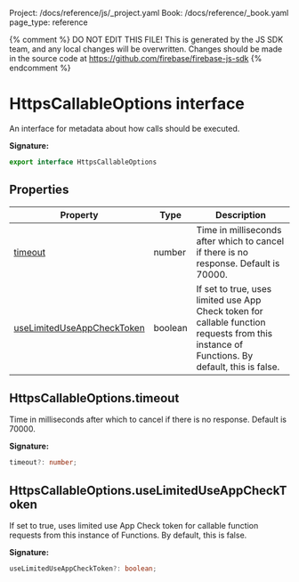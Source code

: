 Project: /docs/reference/js/_project.yaml
Book: /docs/reference/_book.yaml
page_type: reference

{% comment %}
DO NOT EDIT THIS FILE!
This is generated by the JS SDK team, and any local changes will be
overwritten. Changes should be made in the source code at
https://github.com/firebase/firebase-js-sdk
{% endcomment %}

# HttpsCallableOptions interface
An interface for metadata about how calls should be executed.

<b>Signature:</b>

```typescript
export interface HttpsCallableOptions 
```

## Properties

|  Property | Type | Description |
|  --- | --- | --- |
|  [timeout](./functions.httpscallableoptions.md#httpscallableoptionstimeout) | number | Time in milliseconds after which to cancel if there is no response. Default is 70000. |
|  [useLimitedUseAppCheckToken](./functions.httpscallableoptions.md#httpscallableoptionsuselimiteduseappchecktoken) | boolean | If set to true, uses limited use App Check token for callable function requests from this instance of Functions. By default, this is false. |

## HttpsCallableOptions.timeout

Time in milliseconds after which to cancel if there is no response. Default is 70000.

<b>Signature:</b>

```typescript
timeout?: number;
```

## HttpsCallableOptions.useLimitedUseAppCheckToken

If set to true, uses limited use App Check token for callable function requests from this instance of Functions. By default, this is false.

<b>Signature:</b>

```typescript
useLimitedUseAppCheckToken?: boolean;
```
